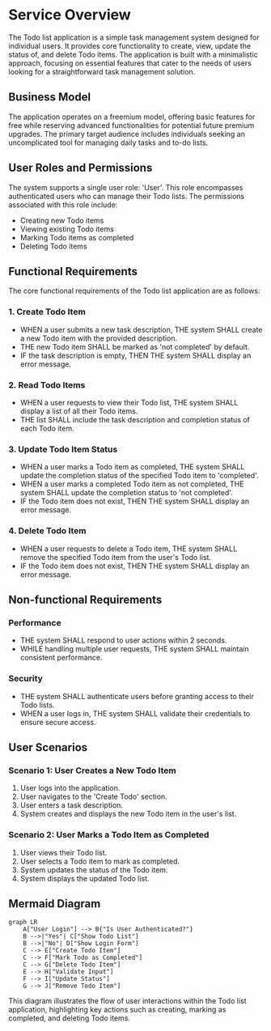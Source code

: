 # Service Overview

The Todo list application is a simple task management system designed for individual users. It provides core functionality to create, view, update the status of, and delete Todo items. The application is built with a minimalistic approach, focusing on essential features that cater to the needs of users looking for a straightforward task management solution.

## Business Model

The application operates on a freemium model, offering basic features for free while reserving advanced functionalities for potential future premium upgrades. The primary target audience includes individuals seeking an uncomplicated tool for managing daily tasks and to-do lists.

## User Roles and Permissions

The system supports a single user role: 'User'. This role encompasses authenticated users who can manage their Todo lists. The permissions associated with this role include:
- Creating new Todo items
- Viewing existing Todo items
- Marking Todo items as completed
- Deleting Todo items

## Functional Requirements

The core functional requirements of the Todo list application are as follows:

### 1. Create Todo Item

- WHEN a user submits a new task description, THE system SHALL create a new Todo item with the provided description.
- THE new Todo item SHALL be marked as 'not completed' by default.
- IF the task description is empty, THEN THE system SHALL display an error message.

### 2. Read Todo Items

- WHEN a user requests to view their Todo list, THE system SHALL display a list of all their Todo items.
- THE list SHALL include the task description and completion status of each Todo item.

### 3. Update Todo Item Status

- WHEN a user marks a Todo item as completed, THE system SHALL update the completion status of the specified Todo item to 'completed'.
- WHEN a user marks a completed Todo item as not completed, THE system SHALL update the completion status to 'not completed'.
- IF the Todo item does not exist, THEN THE system SHALL display an error message.

### 4. Delete Todo Item

- WHEN a user requests to delete a Todo item, THE system SHALL remove the specified Todo item from the user's Todo list.
- IF the Todo item does not exist, THEN THE system SHALL display an error message.

## Non-functional Requirements

### Performance

- THE system SHALL respond to user actions within 2 seconds.
- WHILE handling multiple user requests, THE system SHALL maintain consistent performance.

### Security

- THE system SHALL authenticate users before granting access to their Todo lists.
- WHEN a user logs in, THE system SHALL validate their credentials to ensure secure access.

## User Scenarios

### Scenario 1: User Creates a New Todo Item

1. User logs into the application.
2. User navigates to the 'Create Todo' section.
3. User enters a task description.
4. System creates and displays the new Todo item in the user's list.

### Scenario 2: User Marks a Todo Item as Completed

1. User views their Todo list.
2. User selects a Todo item to mark as completed.
3. System updates the status of the Todo item.
4. System displays the updated Todo list.

## Mermaid Diagram

```mermaid
graph LR
    A["User Login"] --> B{"Is User Authenticated?"}
    B -->|"Yes"| C["Show Todo List"]
    B -->|"No"| D["Show Login Form"]
    C --> E["Create Todo Item"]
    C --> F["Mark Todo as Completed"]
    C --> G["Delete Todo Item"]
    E --> H["Validate Input"]
    F --> I["Update Status"]
    G --> J["Remove Todo Item"]
```

This diagram illustrates the flow of user interactions within the Todo list application, highlighting key actions such as creating, marking as completed, and deleting Todo items.